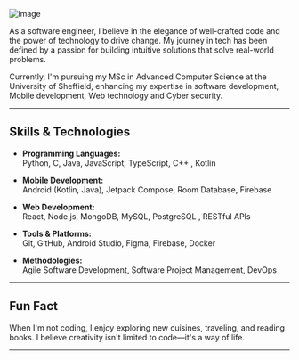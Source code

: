 ![image](https://github.com/ranirp1/ranirp1/blob/dbcfb75c481902483a9d1567678c2783e17e0b21/Technology%20LinkedIn%20Banner%20in%20Blue%20White%20and%20Grey%20Modern%20Style.png)

As a software engineer, I believe in the elegance of well-crafted code and the power of technology to drive change. My journey in tech has been defined by a passion for building intuitive solutions that solve real-world problems.

Currently, I'm pursuing my MSc in Advanced Computer Science at the University of Sheffield, enhancing my expertise in software development, Mobile development, Web technology and Cyber security.

---

## Skills & Technologies

- **Programming Languages:**  
 Python, C, Java, JavaScript, TypeScript, C++ , Kotlin

- **Mobile Development:**  
  Android (Kotlin, Java), Jetpack Compose, Room Database, Firebase

- **Web Development:**  
  React, Node.js, MongoDB, MySQL, PostgreSQL ,  RESTful APIs

- **Tools & Platforms:**  
  Git, GitHub, Android Studio, Figma, Firebase, Docker

- **Methodologies:**  
  Agile Software Development, Software Project Management, DevOps
---

## Fun Fact

When I'm not coding, I enjoy exploring new cuisines, traveling, and reading books. I believe creativity isn't limited to code—it's a way of life.

---

